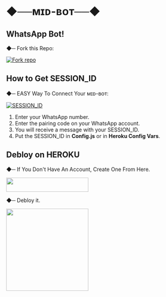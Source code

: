 # ◆──ᴍɪᴅ-ʙᴏᴛ──◆

## WhatsApp Bot!
 
◆─ Fork this Repo: 

<a href="https://github.com/midsoune/MidSoune-BOT/fork"><img alt="Fork repo" src="https://camo.githubusercontent.com/0a7114a3aaac8e5b9202440a812715420b9102f0d47750c6744c806f44a8c7d0/68747470733a2f2f696d672e736869656c64732e696f2f62616467652f466f726b205265706f2d3130303030303f7374796c653d666f722d7468652d6261646765266c6f676f3d7363616e266c6f676f436f6c6f723d7768697465266c6162656c436f6c6f723d626c61636b26636f6c6f723d626c61636b" data-canonical-src="https://img.shields.io/badge/Fork Repo-100000?style=for-the-badge&amp;logo=scan&amp;logoColor=white&amp;labelColor=black&amp;color=black"></a>

## How to Get SESSION_ID

◆─ EASY Way To Connect Your ᴍɪᴅ-ʙᴏᴛ:

<a href="https://paringcode-9b409aad4967.herokuapp.com/pair" target="_blank">
<img src="https://camo.githubusercontent.com/6c20e67894f3bc86e883e23af4dce5adf8bbbea74b97fe37cc943cc4c35bda8e/68747470733a2f2f696d672e736869656c64732e696f2f62616467652f53657373696f6e5f69642d3130303030303f7374796c653d666f722d7468652d6261646765266c6f676f3d7363616e266c6f676f436f6c6f723d7768697465266c6162656c436f6c6f723d626c61636b26636f6c6f723d626c61636b" alt="SESSION_ID" />
</a>

1. Enter your WhatsApp number.
2. Enter the pairing code on your WhatsApp account.
3. You will receive a message with your SESSION_ID.
4. Put the SESSION_ID in <b>Config.js</b> or in <b>Heroku Config Vars</b>.


## Debloy on HEROKU

◆─ If You Don't Have An Account, Create One From Here.

<a href="https://signup.heroku.com" rel="nofollow"> <img src="https://camo.githubusercontent.com/d99bd9e3f8e4cf465ad178f0f7142ee1cc0befc4ea190b0820a9d6ec1bca5c90/68747470733a2f2f696d672e736869656c64732e696f2f62616467652f6865726f6b752532304163636f756e742d626c75653f7374796c653d666f722d7468652d6261646765266c6f676f3d6865726f6b75" width="220" height="38.45" data-canonical-src="https://img.shields.io/badge/heroku%20Account-blue?style=for-the-badge&amp;logo=heroku"></a>

◆─ Debloy it.

<a href="https://dashboard.heroku.com/new-app?template=https://github.com/midsoune/MidSoune-BOT/" rel="nofollow"> <img src="https://encrypted-tbn0.gstatic.com/images?q=tbn:ANd9GcQzjcXMgi_AdkaF1D1xT2vQ2dwrnjsCgcrFi-lvVbUAu3e6UvOUnURP_c34c4sSGpufox0&usqp=CAU" width="220"></a>
